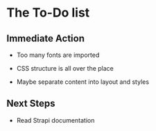 # The To-Do list

## Immediate Action

- Too many fonts are imported

- CSS structure is all over the place

- Maybe separate content into layout and styles

## Next Steps

- Read Strapi documentation